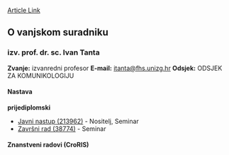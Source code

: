 [Article Link](https://www.fhs.hr/djelatnik/ivan.tanta)

## O vanjskom suradniku
###  izv. prof. dr. sc. Ivan Tanta 
**Zvanje:**
izvanredni profesor 
**E-mail:**
[itanta@fhs.unizg.hr](javascript:startMail\('gvanngs@fuh.vatmu.e'\);)
**Odsjek:**
ODSJEK ZA KOMUNIKOLOGIJU 
#### Nastava
**prijediplomski**
  * [Javni nastup (213962)](https://www.fhs.hr/predmet/javnas) - Nositelj, Seminar
  * [Završni rad (38774)](https://www.fhs.hr/predmet/zavrad) - Seminar


#### Znanstveni radovi (CroRIS)
